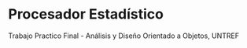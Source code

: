 Procesador Estadístico
======================

Trabajo Practico Final - Análisis y Diseño Orientado a Objetos, UNTREF
